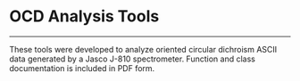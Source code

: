 # OCD Analysis Tools
---
These tools were developed to analyze oriented circular
dichroism ASCII data generated by a Jasco J-810 spectrometer.
Function and class documentation is included in PDF form. 


